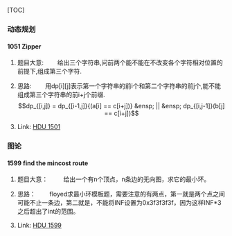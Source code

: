 [TOC]
### 动态规划
#### 1051 Zipper

1. 题目大意:
&emsp;&emsp;给出三个字符串,问前两个能不能在不改变各个字符相对位置的前提下,组成第三个字符.

2. 思路:
&emsp;&emsp;用dp[i][j]表示第一个字符串的前i个和第二个字符串的前j个,能不能组成第三个字符串的前i+j个前缀.
$$dp_{[i,j]} = dp_{[i-1,j]}{(a[i] == c[i+j])} &ensp; || &ensp; dp_{[i,j-1]}(b[j] == c[i+j])$$

3. Link:
[HDU 1501](http://acm.hdu.edu.cn/showproblem.php?pid=1501)

### 图论
#### 1599 find the mincost route

1. 题目大意：
&emsp;&emsp; 给出一个有n个顶点，n条边的无向图，求它的最小环。

2. 思路：
&emsp;&emsp;floyed求最小环模板题，需要注意的有两点，第一就是两个点之间可能不止一条边，第二就是，不能将INF设置为0x3f3f3f3f，因为这样INF*3之后超出了int的范围。

3. Link:
[HDU 1599](http://acm.hdu.edu.cn/showproblem.php?pid=1599)


